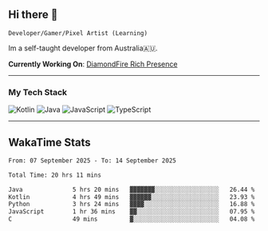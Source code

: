 ## Hi there 👋
`Developer/Gamer/Pixel Artist (Learning)`

Im a self-taught developer from Australia🇦🇺.

**Currently Working On**: [DiamondFire Rich Presence](https://github.com/neptunethefox/DiamondFireRPC)

---

### My Tech Stack
<img src="https://img.shields.io/badge/kotlin-%230095d5.svg?logo=kotlin&logoColor=white&style=for-the-badge" alt="Kotlin" /> <img src="https://img.shields.io/badge/java-%23ed8b00.svg?logo=openjdk&logoColor=white&style=for-the-badge" alt="Java" /> <img src="https://img.shields.io/badge/javascript-%23323330.svg?logo=javascript&logoColor=%23F7DF1E&style=for-the-badge" alt="JavaScript" /> <img src="https://img.shields.io/badge/typescript-%23007acc.svg?logo=typescript&logoColor=white&style=for-the-badge" alt="TypeScript" />

---
## WakaTime Stats

<!--START_SECTION:waka-->

```txt
From: 07 September 2025 - To: 14 September 2025

Total Time: 20 hrs 11 mins

Java              5 hrs 20 mins   ▓▓▓▓▓▓▓░░░░░░░░░░░░░░░░░░   26.44 %
Kotlin            4 hrs 49 mins   ▓▓▓▓▓▓░░░░░░░░░░░░░░░░░░░   23.93 %
Python            3 hrs 24 mins   ▓▓▓▓░░░░░░░░░░░░░░░░░░░░░   16.88 %
JavaScript        1 hr 36 mins    ▓▓░░░░░░░░░░░░░░░░░░░░░░░   07.95 %
C                 49 mins         ▓░░░░░░░░░░░░░░░░░░░░░░░░   04.08 %
```

<!--END_SECTION:waka-->
